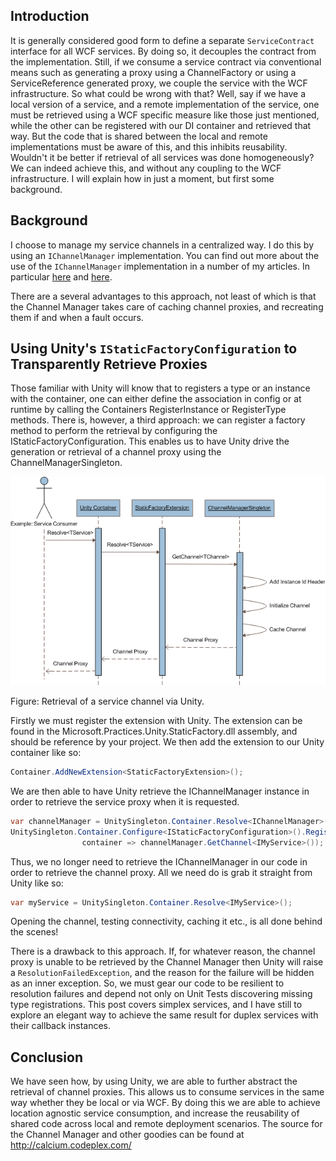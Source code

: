 ## Introduction

It is generally considered good form to define a separate `ServiceContract` interface for all WCF services. 
By doing so, it decouples the contract from the implementation. Still, if we consume a service contract via conventional means 
such as generating a proxy using a ChannelFactory or using a ServiceReference generated proxy, 
we couple the service with the WCF infrastructure. So what could be wrong with that? 
Well, say if we have a local version of a service, and a remote implementation of the service, 
one must be retrieved using a WCF specific measure like those just mentioned, while the other can be registered with our DI container 
and retrieved that way. But the code that is shared between the local and remote implementations must be aware of this, 
and this inhibits reusability. Wouldn't it be better if retrieval of all services was done homogeneously? 
We can indeed achieve this, and without any coupling to the WCF infrastructure. I will explain how in just a moment, but first some background.

## Background

I choose to manage my service channels in a centralized way. I do this by using an `IChannelManager` implementation. 
You can find out more about the use of the `IChannelManager` implementation 
in a number of my articles. In particular [here](http://www.codeproject.com/KB/silverlight/SynchronousSilverlight.aspx#ManagingChannelsInAnEfficientManner) 
and [here](http://www.codeproject.com/KB/smart/Perceptor.aspx#ServiceChannelManagement).

There are a several advantages to this approach, not least of which is that the Channel Manager takes care of caching channel proxies, 
and recreating them if and when a fault occurs.

## Using Unity's `IStaticFactoryConfiguration` to Transparently Retrieve Proxies

Those familiar with Unity will know that to registers a type or an instance with the container, 
one can either define the association in config or at runtime by calling the Containers RegisterInstance or RegisterType methods. 
There is, however, a third approach: we can register a factory method to perform the retrieval by configuring the IStaticFactoryConfiguration. 
This enables us to have Unity drive the generation or retrieval of a channel proxy using the ChannelManagerSingleton.

![Retrieval of a service channel via Unity](/assets/images/2009-07-30-Retrieval.gif)

Figure: Retrieval of a service channel via Unity.

Firstly we must register the extension with Unity. The extension can be found in the Microsoft.Practices.Unity.StaticFactory.dll assembly, 
and should be reference by your project. We then add the extension to our Unity container like so:

```csharp
Container.AddNewExtension<StaticFactoryExtension>();
```

We are then able to have Unity retrieve the IChannelManager instance in order to retrieve the service proxy when it is requested.

```csharp
var channelManager = UnitySingleton.Container.Resolve<IChannelManager>();
UnitySingleton.Container.Configure<IStaticFactoryConfiguration>().RegisterFactory<IMyService>(
				container => channelManager.GetChannel<IMyService>());
```

Thus, we no longer need to retrieve the IChannelManager in our code in order to retrieve the channel proxy. 
All we need do is grab it straight from Unity like so:

```csharp
var myService = UnitySingleton.Container.Resolve<IMyService>();
```

Opening the channel, testing connectivity, caching it etc., is all done behind the scenes!

There is a drawback to this approach. If, for whatever reason, the channel proxy is unable to be retrieved 
by the Channel Manager then Unity will raise a `ResolutionFailedException`, and the reason for the failure will be hidden as an inner exception. 
So, we must gear our code to be resilient to resolution failures and depend not only on Unit Tests discovering missing type registrations. 
This post covers simplex services, and I have still to explore an elegant way to achieve the same result for duplex services with their callback instances.

## Conclusion

We have seen how, by using Unity, we are able to further abstract the retrieval of channel proxies. 
This allows us to consume services in the same way whether they be local or via WCF. 
By doing this we are able to achieve location agnostic service consumption, and increase the reusability 
of shared code across local and remote deployment scenarios. 
The source for the Channel Manager and other goodies can be found at http://calcium.codeplex.com/
